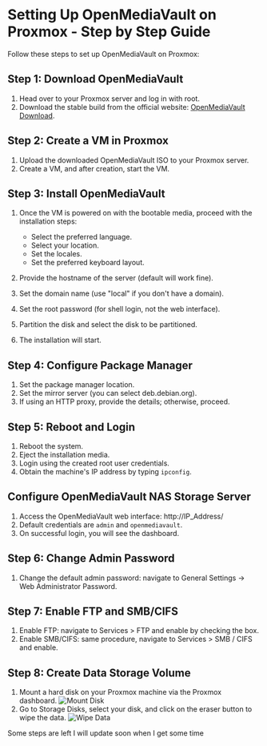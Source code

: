 # Setting Up OpenMediaVault on Proxmox - Step by Step Guide

Follow these steps to set up OpenMediaVault on Proxmox:

## Step 1: Download OpenMediaVault

1. Head over to your Proxmox server and log in with root.
2. Download the stable build from the official website: [OpenMediaVault Download](https://www.openmediavault.org/?page_id=77).

## Step 2: Create a VM in Proxmox

1. Upload the downloaded OpenMediaVault ISO to your Proxmox server.
2. Create a VM, and after creation, start the VM.

## Step 3: Install OpenMediaVault

1. Once the VM is powered on with the bootable media, proceed with the installation steps:

   - Select the preferred language.
   - Select your location.
   - Set the locales.
   - Set the preferred keyboard layout.

2. Provide the hostname of the server (default will work fine).
3. Set the domain name (use "local" if you don't have a domain).
4. Set the root password (for shell login, not the web interface).
5. Partition the disk and select the disk to be partitioned.
6. The installation will start.

## Step 4: Configure Package Manager

1. Set the package manager location.
2. Set the mirror server (you can select deb.debian.org).
3. If using an HTTP proxy, provide the details; otherwise, proceed.

## Step 5: Reboot and Login

1. Reboot the system.
2. Eject the installation media.
3. Login using the created root user credentials.
4. Obtain the machine's IP address by typing `ipconfig`.

## Configure OpenMediaVault NAS Storage Server

1. Access the OpenMediaVault web interface: http://IP_Address/
2. Default credentials are `admin` and `openmediavault`.
3. On successful login, you will see the dashboard.

## Step 6: Change Admin Password

1. Change the default admin password: navigate to General Settings -> Web Administrator Password.

## Step 7: Enable FTP and SMB/CIFS

1. Enable FTP: navigate to Services > FTP and enable by checking the box.
2. Enable SMB/CIFS: same procedure, navigate to Services > SMB / CIFS and enable.

## Step 8: Create Data Storage Volume

1. Mount a hard disk on your Proxmox machine via the Proxmox dashboard.
   ![Mount Disk](https://github.com/Mrhudson69/openmediavault/assets/78916631/616fa697-c2e3-4b42-b4de-3c2e65664da6)
2. Go to Storage Disks, select your disk, and click on the eraser button to wipe the data.
   ![Wipe Data](https://github.com/Mrhudson69/openmediavault/assets/78916631/8650a307-8207-4159-81bc-5eade00cbe53)

Some steps are left I will update soon when I get some time
